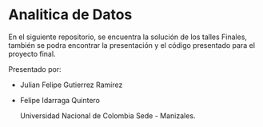 # Analitica de Datos

En el siguiente repositorio, se encuentra la solución de
los talles Finales, también se podra encontrar la presentación 
y el código presentado para el proyecto final.

Presentado por:
- Julian Felipe Gutierrez Ramirez
- Felipe Idarraga Quintero

  Universidad Nacional de Colombia Sede - Manizales.

